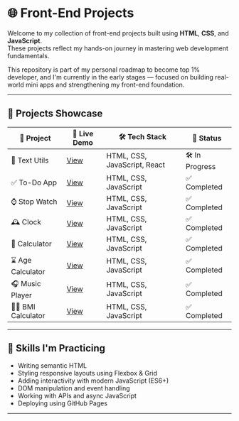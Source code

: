 # 🌐 Front-End Projects

Welcome to my collection of front-end projects built using **HTML**, **CSS**, and **JavaScript**.  
These projects reflect my hands-on journey in mastering web development fundamentals.

This repository is part of my personal roadmap to become top 1% developer, and I'm currently in the early stages — focused on building real-world mini apps and strengthening my front-end foundation.

---

## 🚀 Projects Showcase

| 📁 Project | 🔗 Live Demo | 🛠️ Tech Stack | 📌 Status |
|------------|---------------|----------------|------------|
| 📄 Text Utils | [View](https://YuvrajTayal1202.github.io/Front-End-Projects/projects/text-utils/build/) | HTML, CSS, JavaScript, React | 🛠️ In Progress |
| ✅ To-Do App | [View](https://YuvrajTayal1202.github.io/Front-End-Projects/projects/To-Do-list/) | HTML, CSS, JavaScript | ✅ Completed |
| ⌚ Stop Watch | [View](https://YuvrajTayal1202.github.io/Front-End-Projects/projects/Stop-Watch/) | HTML, CSS, JavaScript | ✅ Completed |
| 🕰️ Clock | [View](https://YuvrajTayal1202.github.io/Front-End-Projects/projects/Clock/) | HTML, CSS, JavaScript | ✅ Completed |
| 📱 Calculator | [View](https://YuvrajTayal1202.github.io/Front-End-Projects/projects/calculator/) | HTML, CSS, JavaScript | ✅ Completed |
| ⌛ Age Calculator | [View](https://YuvrajTayal1202.github.io/Front-End-Projects/projects/age_cal/) | HTML, CSS, JavaScript | ✅ Completed |
| 🎧 Music Player | [View](https://YuvrajTayal1202.github.io/Front-End-Projects/projects/Music-Player/) | HTML, CSS, JavaScript | ✅ Completed |
| 🧑‍⚕️ BMI Calculator | [View](https://YuvrajTayal1202.github.io/Front-End-Projects/projects/BMI-Calculator/) | HTML, CSS, JavaScript | ✅ Completed |

---

## 🧠 Skills I'm Practicing

- Writing semantic HTML
- Styling responsive layouts using Flexbox & Grid
- Adding interactivity with modern JavaScript (ES6+)
- DOM manipulation and event handling
- Working with APIs and async JavaScript
- Deploying using GitHub Pages

---


